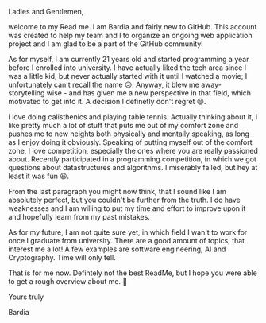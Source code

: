 Ladies and Gentlemen,

welcome to my Read me. I am Bardia and fairly new to GitHub. This account was created to help my team and I to organize an ongoing web application
project and I am glad to be a part of the GitHub community!

As for myself, I am currently 21 years old and started programming a year before I enrolled into university. I have actually liked the tech area since I was a
little kid, but never actually started with it until I watched a movie; I unfortunately can't recall the name 😥. Anyway, it blew me away- storytelling wise - 
and has given me a new perspective in that field, which motivated to get into it. A decision I definetly don't regret 😄.

I love doing calisthenics and playing table tennis. Actually thinking about it, I like pretty much a lot of stuff that puts me out of my comfort zone and pushes me to new 
heights both physically and mentally speaking, as long as I enjoy doing it obviously. Speaking of putting myself out of the comfort zone, I love competition, especially 
the ones where you are really passioned about. Recently participated in a programming competition, in which we got questions about datastructures and algorithms. 
I miserably failed, but hey at least it was fun 😆.  

From the last paragraph you might now think, that I sound like I am absolutely perfect, but you couldn't be further from the truth. I do have weaknesses and I am willing 
to put my time and effort to improve upon it and hopefully learn from my past mistakes.

As for my future, I am not quite sure yet, in which field I wan't to work for once I graduate from university. There are a good amount of topics, that interest me a lot!
A few examples are software engineering, AI and Cryptography. Time will only tell. 

That is for me now. Defintely not the best ReadMe, but I hope you were able to get a rough overview about me. 🙂

Yours truly

Bardia

